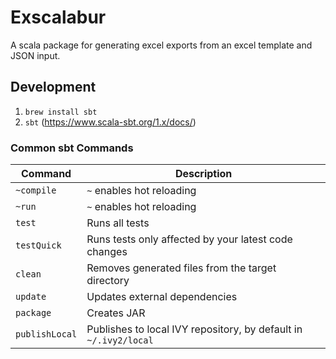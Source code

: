 # Exscalabur
A scala package for generating excel exports from an excel template and JSON input.

## Development
1. `brew install sbt`
2. `sbt` (https://www.scala-sbt.org/1.x/docs/)

### Common sbt Commands

| Command | Description | 
|---|---|
| `~compile` | `~` enables hot reloading |
| `~run` | `~` enables hot reloading |
| `test` | Runs all tests |
| `testQuick` | Runs tests only affected by your latest code changes |
| `clean` | Removes generated files from the target directory |
| `update` | Updates external dependencies |
| `package` | Creates JAR |
| `publishLocal` | Publishes to local IVY repository, by default in `~/.ivy2/local`

